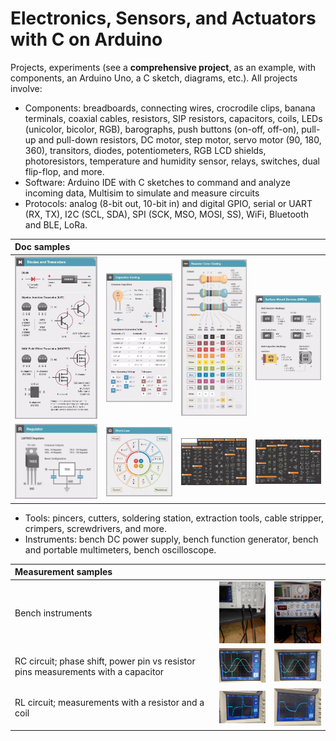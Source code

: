 # Electronics, Sensors, and Actuators with C on Arduino

Projects, experiments (see a **comprehensive project**, as an example, with components, an Arduino Uno, a C sketch, diagrams, etc.). All projects involve:

- Components: breadboards, connecting wires, crocrodile clips, banana terminals, coaxial cables, resistors, SIP resistors, capacitors, coils, LEDs (unicolor, bicolor, RGB), barographs, push buttons (on-off, off-on), pull-up and pull-down resistors, DC motor, step motor, servo motor (90, 180, 360), transitors, diodes, potentiometers, RGB LCD shields, photoresistors, temperature and humidity sensor, relays, switches, dual flip-flop, and more.
- Software: Arduino IDE with C sketches to command and analyze incoming data, Multisim to simulate and measure circuits
- Protocols: analog (8-bit out, 10-bit in) and digital GPIO, serial or UART (RX, TX), I2C (SCL, SDA), SPI (SCK, MSO, MOSI, SS), WiFi, Bluetooth and BLE, LoRa.

| Doc samples  |   |   |   |
|:---|:---|:---|:---|
| <img src="img/ampere_transistors.jpg" alt="" width="200">  | <img src="img/farad_capacitors.jpg" alt="" width="200">  | <img src="img/ohm_resistors.jpg" alt="" width="200">  | <img src="img/ohm_resistors2.jpg" alt="" width="200">  |
| <img src="img/volt_regulators.jpg" alt="" width="200">  | <img src="img/laws.jpg" alt="" width="200">  | <img src="img/schema_a.jpg" alt="" width="200">  | <img src="img/schema_b.jpg" alt="" width="200">  |

- Tools: pincers, cutters, soldering station, extraction tools, cable stripper, crimpers, screwdrivers, and more.
- Instruments: bench DC power supply, bench function generator, bench and portable multimeters, bench oscilloscope.

| Measurement samples  |   |   |
|:---|:---|:---|
| Bench instruments  | <img src="img/instruments_1.jpg" alt="" width="150">  | <img src="img/instruments_2.jpg" alt="" width="150">  |
| RC circuit; phase shift, power pin vs resistor pins measurements with a capacitor  | <img src="img/oscilloscope_amp_per_freq1.jpg" alt="" width="150">  | <img src="img/oscilloscope_amp_per_freq2.jpg" alt="" width="150">  |
| RL circuit; measurements with a resistor and a coil  | <img src="img/oscilloscope_amp_per_freq3.jpg" alt="" width="150">  | <img src="img/oscilloscope_amp_per_freq4.jpg" alt="" width="150">  |
